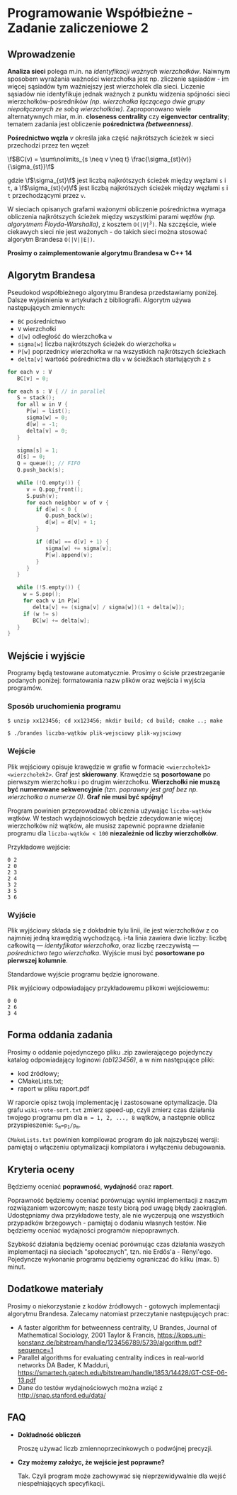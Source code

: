 # Programowanie Współbieżne - Zadanie zaliczeniowe 2
## Wprowadzenie

**Analiza sieci** polega m.in. na *identyfikacji ważnych wierzchołków*. Naiwnym sposobem wyrażania ważności wierzchołka jest np. zliczenie sąsiadów - im więcej sąsiadów tym ważniejszy jest wierzchołek dla sieci. Liczenie sąsiadów nie identyfikuje jednak ważnych z punktu widzenia spójności sieci wierzchołków-pośredników *(np. wierzchołka łączącego dwie grupy niepołączonych ze sobą wierzchołków)*. Zaproponowano wiele alternatywnych miar, m.in. **closeness centrality** czy **eigenvector centrality**; tematem zadania jest obliczenie **pośrednictwa _(betweenness)_**.

**Pośrednictwo węzła** _v_ określa jaka część najkrótszych ścieżek w sieci przechodzi przez ten węzeł:

\f$BC(v) = \sum\nolimits_{s \neq v \neq t} \frac{\sigma_{st}(v)}{\sigma_{st}}\f$

gdzie \f$\sigma_{st}\f$ jest liczbą najkrótszych ścieżek między węzłami `s` i `t`, a \f$\sigma_{st}(v)\f$ jest liczbą najkrótszych ścieżek między węzłami `s` i `t` przechodzącymi przez `v`.

W sieciach opisanych grafami ważonymi obliczenie pośrednictwa wymaga obliczenia najkrótszych ścieżek między wszystkimi parami węzłów _(np. algorytmem Floyda-Warshalla)_, z kosztem <code>O(|V|<sup>3</sup>)</code>. Na szczęście, wiele ciekawych sieci nie jest ważonych - do takich sieci można stosować algorytm Brandesa `O(|V||E|)`.

**Prosimy o zaimplementowanie algorytmu Brandesa w C++ 14**

## Algorytm Brandesa

Pseudokod współbieżnego algorytmu Brandesa przedstawiamy poniżej. Dalsze wyjaśnienia w artykułach z bibliografii. Algorytm używa następujących zmiennych:

* `BC` pośrednictwo
* `V` wierzchołki
* `d[w]` odległość do wierzchołka `w`
* `sigma[w]` liczba najkrótszych ścieżek do wierzchołka `w`
* `P[w]` poprzednicy wierzchołka w na wszystkich najkrótszych ścieżkach
* `delta[v]` wartość pośrednictwa dla `v` w ścieżkach startujących z `s`

```c++
for each v : V
   BC[v] = 0;

for each s : V { // in parallel
   S = stack();
   for all w in V {
      P[w] = list();
      sigma[w] = 0;
      d[w] = -1;
      delta[v] = 0;
   }

   sigma[s] = 1;
   d[s] = 0;
   Q = queue(); // FIFO
   Q.push_back(s);

   while (!Q.empty()) {
      v = Q.pop_front();
      S.push(v);
      for each neighbor w of v {
         if d[w] < 0 {
            Q.push_back(w);
            d[w] = d[v] + 1;
         }

         if (d[w] == d[v] + 1) {
            sigma[w] += sigma[v];
            P[w].append(v);
         }
      }
   }

   while (!S.empty()) {
     w = S.pop();
     for each v in P[w]
        delta[v] += (sigma[v] / sigma[w])(1 + delta[w]);
     if (w != s)
        BC[w] += delta[w];
   }
}

```

## Wejście i wyjście

Programy będą testowane automatycznie. Prosimy o ścisłe przestrzeganie podanych poniżej: formatowania nazw plików oraz wejścia i wyjścia programów.

### Sposób uruchomienia programu

```
$ unzip xx123456; cd xx123456; mkdir build; cd build; cmake ..; make
```
```
$ ./brandes liczba-wątków plik-wejsciowy plik-wyjsciowy
```

### Wejście

Plik wejściowy opisuje krawędzie w grafie w formacie `<wierzchołek1>` `<wierzchołek2>`. Graf jest **skierowany**. Krawędzie są **posortowane** po pierwszym wierzchołku i po drugim wierzchołku. **Wierzchołki nie muszą być numerowane sekwencyjnie** _(tzn. poprawny jest graf bez np. wierzchołka o numerze 0)_. **Graf nie musi być spójny!**

Program powinien przeprowadzać obliczenia używając `liczba-wątków` wątków. W testach wydajnościowych będzie zdecydowanie więcej wierzchołków niż wątków, ale musisz zapewnić poprawne działanie programu dla `liczba-wątków < 100` **niezależnie od liczby wierzchołków**.

Przykładowe wejście:

```
0 2
2 0
2 3
2 4
3 2
3 5
3 6
```

### Wyjście

Plik wyjściowy składa się z dokładnie tylu linii, ile jest wierzchołków z co najmniej jedną krawędzią wychodzącą. i-ta linia zawiera dwie liczby: liczbę całkowitą — _identyfikator wierzchołka_, oraz liczbę rzeczywistą — _pośrednictwo tego wierzchołka_. Wyjście musi być **posortowane po pierwszej kolumnie**.

Standardowe wyjście programu będzie ignorowane.

Plik wyjściowy odpowiadający przykładowemu plikowi wejściowemu:

```
0 0
2 6
3 4
```

## Forma oddania zadania

Prosimy o oddanie pojedynczego pliku .zip zawierającego pojedynczy katalog odpowiadający loginowi _(ab123456)_, a w nim następujące pliki:

* kod źródłowy;
* CMakeLists.txt;
* raport w pliku raport.pdf

W raporcie opisz twoją implementację i zastosowane optymalizacje. Dla grafu `wiki-vote-sort.txt` zmierz speed-up, czyli zmierz czas działania twojego programu pm dla `m = 1, 2, ..., 8` wątków, a następnie oblicz przyspieszenie: <code>S<sub>m</sub>=p<sub>1</sub>/p<sub>m</sub></code>.

`CMakeLists.txt` powinien kompilować program do jak najszybszej wersji: pamiętaj o włączeniu optymalizacji kompilatora i wyłączeniu debugowania.

## Kryteria oceny

Będziemy oceniać **poprawność**, **wydajność** oraz **raport**.

Poprawność będziemy oceniać porównując wyniki implementacji z naszym rozwiązaniem wzorcowym; nasze testy biorą pod uwagę błędy zaokrągleń. Udostępniamy dwa przykładowe testy, ale nie wyczerpują one wszystkich przypadków brzegowych - pamiętaj o dodaniu własnych testów. Nie będziemy oceniać wydajności programów niepoprawnych.

Szybkość działania będziemy oceniać porównując czas działania waszych implementacji na sieciach "społecznych", tzn. nie Erdős'a - Rényi'ego. Pojedyncze wykonanie programu będziemy ograniczać do kilku (max. 5) minut.

## Dodatkowe materiały

Prosimy o niekorzystanie z kodów źródłowych - gotowych implementacji algorytmu Brandesa. Zalecamy natomiast przeczytanie następujących prac:

* A faster algorithm for betweenness centrality, U Brandes, Journal of Mathematical Sociology, 2001 Taylor & Francis, https://kops.uni-konstanz.de/bitstream/handle/123456789/5739/algorithm.pdf?sequence=1
* Parallel algorithms for evaluating centrality indices in real-world networks DA Bader, K Madduri, https://smartech.gatech.edu/bitstream/handle/1853/14428/GT-CSE-06-13.pdf
* Dane do testów wydajnościowych można wziąć z http://snap.stanford.edu/data/

## FAQ

* **Dokładność obliczeń**

  Proszę używać liczb zmiennoprzecinkowych o podwójnej precyzji.

* **Czy możemy założyc, że wejście jest poprawne?**

  Tak. Czyli program może zachowywać się nieprzewidywalnie dla wejść niespełniających specyfikacji.
